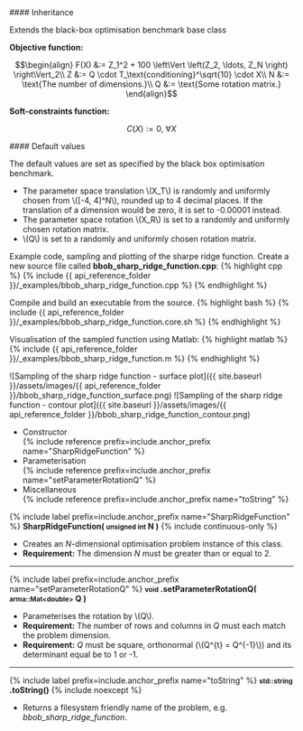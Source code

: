 <div class="custom-callout custom-callout-info">
#### Inheritance

Extends the black-box optimisation benchmark base class
</div>

**Objective function:**

$$\begin{align}
F(X) &:= Z_1^2 + 100 \left\Vert \left(Z_2, \ldots, Z_N \right) \right\Vert_2\\
Z &:= Q \cdot T_\text{conditioning}^\sqrt{10} \cdot X\\
N &:= \text{The number of dimensions.}\\
Q &:= \text{Some rotation matrix.}
\end{align}$$

**Soft-constraints function:**

$$C(X) := 0, \ \forall X$$

<div class="custom-callout custom-callout-info">
#### Default values

The default values are set as specified by the black box optimisation benchmark.

- The parameter space translation \\(X_T\\) is randomly and uniformly chosen from \\([-4, 4]^N\\), rounded up to 4 decimal places. If the translation of a dimension would be zero, it is set to -0.00001 instead.
- The parameter space rotation \\(X_R\\) is set to a randomly and uniformly chosen rotation matrix.
- \\(Q\\) is set to a randomly and uniformly chosen rotation matrix.
</div>

Example code, sampling and plotting of the sharpe ridge function.
Create a new source file called **bbob_sharp_ridge_function.cpp**:
{% highlight cpp %}
{% include {{ api_reference_folder }}/_examples/bbob_sharp_ridge_function.cpp %}
{% endhighlight %}

Compile and build an executable from the source.
{% highlight bash %}
{% include {{ api_reference_folder }}/_examples/bbob_sharp_ridge_function.core.sh %}
{% endhighlight %}

Visualisation of the sampled function using Matlab:
{% highlight matlab %}
{% include {{ api_reference_folder }}/_examples/bbob_sharp_ridge_function.m %}
{% endhighlight %}

![Sampling of the sharp ridge function - surface plot]({{ site.baseurl }}/assets/images/{{ api_reference_folder }}/bbob_sharp_ridge_function_surface.png)
![Sampling of the sharp ridge function - contour plot]({{ site.baseurl }}/assets/images/{{ api_reference_folder }}/bbob_sharp_ridge_function_contour.png)

- Constructor<br>
  {% include reference prefix=include.anchor_prefix name="SharpRidgeFunction" %}
- Parameterisation<br>
  {% include reference prefix=include.anchor_prefix name="setParameterRotationQ" %}
- Miscellaneous<br>
  {% include reference prefix=include.anchor_prefix name="toString" %}

{% include label prefix=include.anchor_prefix name="SharpRidgeFunction" %}
**SharpRidgeFunction( <small>unsigned int</small> N )** {% include continuous-only %}

- Creates an *N*-dimensional optimisation problem instance of this class.
- **Requirement:** The dimension *N* must be greater than or equal to 2.

---
{% include label prefix=include.anchor_prefix name="setParameterRotationQ" %}
**<small>void</small> .setParameterRotationQ( <small>arma::Mat&lt;double&gt;</small> Q )**

- Parameterises the rotation by \\(Q\\).
- **Requirement:** The number of rows and columns in *Q* must each match the problem dimension.
- **Requirement:** *Q* must be square, orthonormal (\\(Q^{t} = Q^{-1}\\)) and its determinant equal be to 1 or -1.

---
{% include label prefix=include.anchor_prefix name="toString" %}
**<small>std::string</small> .toString()** {% include noexcept %}

- Returns a filesystem friendly name of the problem, e.g. *bbob_sharp_ridge_function*.
